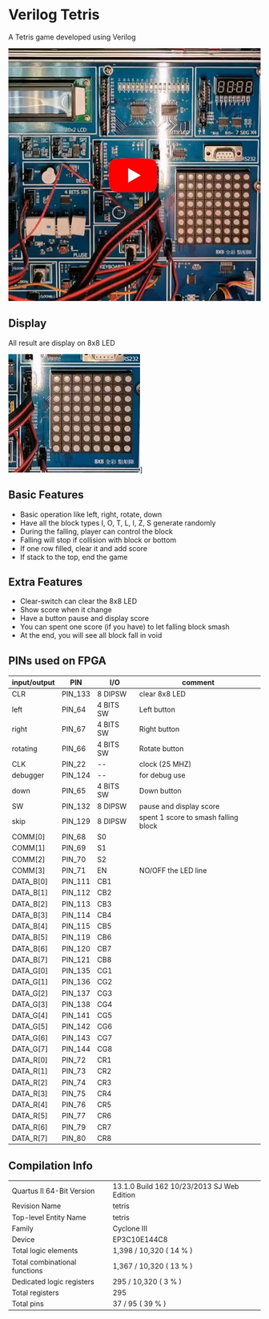 # Verilog Tetris

A Tetris game developed using Verilog

[![video](https://github.com/micr0dust/verilog-tetris/blob/main/img/thumbnails.jpg?raw=true "video")](https://www.youtube.com/watch?v=JI98538qdTQ)

## Display

All result are display on 8x8 LED

![video](https://github.com/micr0dust/verilog-tetris/blob/main/img/LED8x8.jpg?raw=true "video")]

## Basic Features

- Basic operation like left, right, rotate, down
- Have all the block types I, O, T, L, I, Z, S generate randomly
- During the falling, player can control the block
- Falling will stop if collision with block or bottom
- If one row filled, clear it and add score
- If stack to the top, end the game

## Extra Features

- Clear-switch can clear the 8x8 LED
- Show score when it change
- Have a button pause and display score
- You can spent one score (if you have) to let falling block smash
- At the end, you will see all block fall in void

## PINs used on FPGA

| input/output  | PIN | I/O | comment |
| --------------|-----|-----|---------|
CLR | PIN_133 | 8 DIPSW | clear 8x8 LED
left | PIN_64 | 4 BITS SW | Left button
right | PIN_67 | 4 BITS SW | Right button
rotating | PIN_66 | 4 BITS SW | Rotate button
CLK | PIN_22 | -- | clock (25 MHZ)
debugger | PIN_124 | -- |for debug use
down | PIN_65 | 4 BITS SW | Down button
SW | PIN_132 | 8 DIPSW | pause and display score
skip | PIN_129 | 8 DIPSW | spent 1 score to smash falling block
COMM[0] | PIN_68 | S0
COMM[1] | PIN_69 | S1
COMM[2] | PIN_70 | S2
COMM[3] | PIN_71 | EN | NO/OFF the LED line
DATA_B[0] | PIN_111 | CB1 |
DATA_B[1] | PIN_112 | CB2 |
DATA_B[2] | PIN_113 | CB3 |
DATA_B[3] | PIN_114 | CB4 |
DATA_B[4] | PIN_115 | CB5 |
DATA_B[5] | PIN_119 | CB6 |
DATA_B[6] | PIN_120 | CB7 |
DATA_B[7] | PIN_121 | CB8 |
DATA_G[0] | PIN_135 | CG1 |
DATA_G[1] | PIN_136 | CG2 |
DATA_G[2] | PIN_137 | CG3 |
DATA_G[3] | PIN_138 | CG4 |
DATA_G[4] | PIN_141 | CG5 |
DATA_G[5] | PIN_142 | CG6 |
DATA_G[6] | PIN_143 | CG7 |
DATA_G[7] | PIN_144 | CG8 |
DATA_R[0] | PIN_72 | CR1 |
DATA_R[1] | PIN_73 | CR2 |
DATA_R[2] | PIN_74 | CR3 |
DATA_R[3] | PIN_75 | CR4 |
DATA_R[4] | PIN_76 | CR5 |
DATA_R[5] | PIN_77 | CR6 |
DATA_R[6] | PIN_79 | CR7 |
DATA_R[7] | PIN_80 | CR8 |

## Compilation Info

| | |
|----|----|
Quartus II 64-Bit Version | 13.1.0 Build 162 10/23/2013 SJ Web Edition
Revision Name | tetris
Top-level Entity Name | tetris
Family | Cyclone III
Device | EP3C10E144C8
Total logic elements | 1,398 / 10,320 ( 14 % )
Total combinational functions | 1,367 / 10,320 ( 13 % )
Dedicated logic registers | 295 / 10,320 ( 3 % )
Total registers | 295
Total pins | 37 / 95 ( 39 % )
